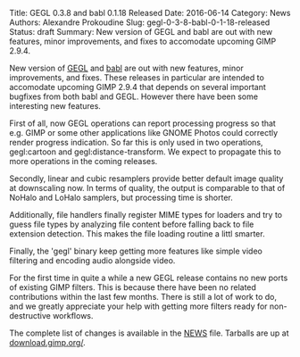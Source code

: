 Title: GEGL 0.3.8 and babl 0.1.18 Released
Date: 2016-06-14
Category: News
Authors: Alexandre Prokoudine
Slug: gegl-0-3-8-babl-0-1-18-released
Status: draft
Summary: New version of GEGL and babl are out with new features, minor improvements, and fixes to accomodate upcoming GIMP 2.9.4.

New version of [GEGL](http://gegl.org/) and [babl](http://gegl.org/babl/) are out with new features, minor improvements, and fixes. These releases in particular are intended to accomodate upcoming GIMP 2.9.4 that depends on several important bugfixes from both babl and GEGL. However there have been some interesting new features.

First of all, now GEGL operations can report processing progress so that e.g. GIMP or some other applications like GNOME Photos could correctly render progress indication. So far this is only used in two operations, gegl:cartoon and gegl:distance-transform. We expect to propagate this to more operations in the coming releases.

Secondly, linear and cubic resamplers provide better default image quality at downscaling now. In terms of quality, the output is comparable to that of NoHalo and LoHalo samplers, but processing time is shorter.

Additionally, file handlers finally register MIME types for loaders and try to guess file types by analyzing file content before falling back to file extension detection. This makes the file loading routine a littl smarter.

Finally, the 'gegl' binary keep getting more features like simple video filtering and encoding audio alongside video.

For the first time in quite a while a new GEGL release contains no new ports of existing GIMP filters. This is because there have been no related contributions within the last few months. There is still a lot of work to do, and we greatly appreciate your help with getting more filters ready for non-destructive workflows.

The complete list of changes is available in the [NEWS](https://git.gnome.org/browse/gegl/tree/NEWS) file. Tarballs are up at [download.gimp.org/](http://download.gimp.org/).